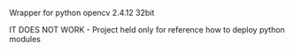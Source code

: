 Wrapper for python opencv 2.4.12 32bit

IT DOES NOT WORK - Project held only for reference how to deploy python modules

